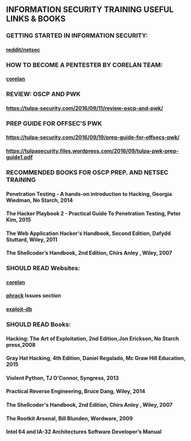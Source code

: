 ## INFORMATION SECURITY TRAINING USEFUL LINKS & BOOKS

### GETTING STARTED IN INFORMATION SECURITY:
#### [reddit/netsec](https://www.reddit.com/r/netsec/wiki/start)

### HOW TO BECOME A PENTESTER BY CORELAN TEAM:
#### [corelan](https://www.corelan.be/index.php/2015/10/13/how-to-become-a-pentester/)

### REVIEW: OSCP AND PWK
#### https://tulpa-security.com/2016/09/11/review-oscp-and-pwk/

### PREP GUIDE FOR OFFSEC’S PWK
#### https://tulpa-security.com/2016/09/19/prep-guide-for-offsecs-pwk/
#### https://tulpasecurity.files.wordpress.com/2016/09/tulpa-pwk-prep-guide1.pdf

### RECOMMENDED BOOKS FOR OSCP PREP. AND NETSEC TRAINING
#### Penetration Testing - A hands-on introduction to Hacking, Georgia Wiedman, No Starch, 2014
#### The Hacker Playbook 2 - Practical Guide To Penetration Testing, Peter Kim, 2015
#### The Web Application Hacker's Handbook, Second Edition, Dafydd Stuttard, Wiley,   2011
#### The Shellcoder’s Handbook, 2nd Edition, Chirs Anley , Wiley, 2007

### SHOULD READ Websites:
#### [corelan](https://www.corelan.be/)
#### [phrack](http://www.phrack.org/) Issues section
#### [exploit-db](http://www.exploit-db.com/papers/)

### SHOULD READ Books:
#### Hacking: The Art of Exploitation, 2nd Edition,Jon Erickson, No Starch press,2008
#### Gray Hat Hacking, 4th Edition, Daniel Regalado,  Mc Graw Hill Education, 2015
#### Violent Python, TJ O'Connor, Syngress, 2013
#### Practical Reverse Engineering, Bruce Dang, Wiley, 2014
#### The Shellcoder's Handbook, 2nd Edition, Chirs Anley , Wiley, 2007
#### The Rootkit Arsenal, Bill Blunden, Wordware, 2009
#### Intel 64 and IA-32 Architectures Software Developer’s Manual

